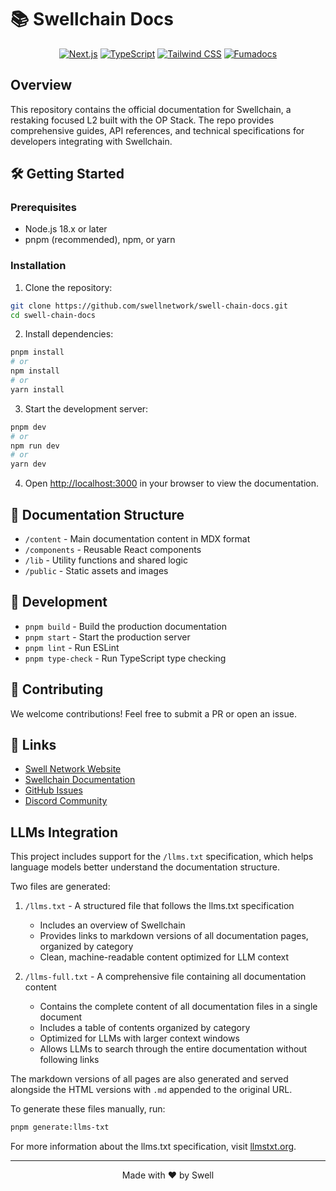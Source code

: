 # 📚 Swellchain Docs

<div align="center">

[![Next.js](https://img.shields.io/badge/Next.js-15.1.2-black?logo=next.js)](https://nextjs.org/)
[![TypeScript](https://img.shields.io/badge/TypeScript-5.7.2-blue?logo=typescript)](https://www.typescriptlang.org/)
[![Tailwind CSS](https://img.shields.io/badge/Tailwind_CSS-3.4.15-38B2AC?logo=tailwind-css)](https://tailwindcss.com/)
[![Fumadocs](https://img.shields.io/badge/Fumadocs-14.5.4-000000?logo=book)](https://fumadocs.vercel.app)

</div>

## Overview

This repository contains the official documentation for Swellchain, a restaking focused L2 built with the OP Stack. The repo provides comprehensive guides, API references, and technical specifications for developers integrating with Swellchain.

## 🛠️ Getting Started

### Prerequisites

- Node.js 18.x or later
- pnpm (recommended), npm, or yarn

### Installation

1. Clone the repository:

```bash
git clone https://github.com/swellnetwork/swell-chain-docs.git
cd swell-chain-docs
```

2. Install dependencies:

```bash
pnpm install
# or
npm install
# or
yarn install
```

3. Start the development server:

```bash
pnpm dev
# or
npm run dev
# or
yarn dev
```

4. Open [http://localhost:3000](http://localhost:3000) in your browser to view the documentation.

## 📖 Documentation Structure

- `/content` - Main documentation content in MDX format
- `/components` - Reusable React components
- `/lib` - Utility functions and shared logic
- `/public` - Static assets and images

## 🔧 Development

- `pnpm build` - Build the production documentation
- `pnpm start` - Start the production server
- `pnpm lint` - Run ESLint
- `pnpm type-check` - Run TypeScript type checking

## 🤝 Contributing

We welcome contributions! Feel free to submit a PR or open an issue.

## 🔗 Links

- [Swell Network Website](https://swellnetwork.io)
- [Swellchain Documentation](https://docs.swellnetwork.io)
- [GitHub Issues](https://github.com/swellnetwork/swell-chain-docs/issues)
- [Discord Community](https://discord.gg/swellnetwork)

## LLMs Integration

This project includes support for the `/llms.txt` specification, which helps language models better understand the documentation structure.

Two files are generated:

1. `/llms.txt` - A structured file that follows the llms.txt specification
   - Includes an overview of Swellchain
   - Provides links to markdown versions of all documentation pages, organized by category
   - Clean, machine-readable content optimized for LLM context

2. `/llms-full.txt` - A comprehensive file containing all documentation content
   - Contains the complete content of all documentation files in a single document
   - Includes a table of contents organized by category
   - Optimized for LLMs with larger context windows
   - Allows LLMs to search through the entire documentation without following links

The markdown versions of all pages are also generated and served alongside the HTML versions with `.md` appended to the original URL.

To generate these files manually, run:

```bash
pnpm generate:llms-txt
```

For more information about the llms.txt specification, visit [llmstxt.org](https://llmstxt.org/).

---

<div align="center">
Made with ❤️ by Swell
</div>
